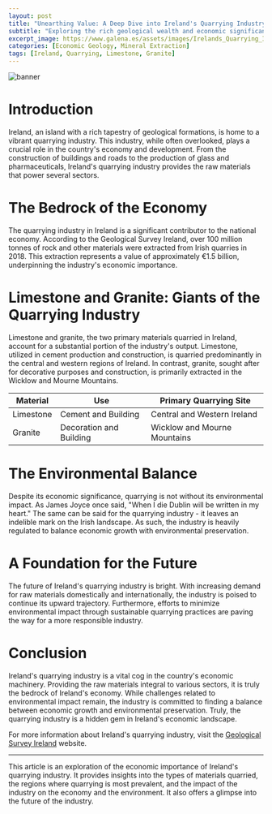 ```yaml
---
layout: post
title: "Unearthing Value: A Deep Dive into Ireland's Quarrying Industry"
subtitle: "Exploring the rich geological wealth and economic significance of Ireland's vibrant quarrying industry."
excerpt_image: https://www.galena.es/assets/images/Irelands_Quarrying_Industry.png
categories: [Economic Geology, Mineral Extraction]
tags: [Ireland, Quarrying, Limestone, Granite]
---
```


![banner](https://www.galena.es/assets/images/Irelands_Quarrying_Industry.png "A scenic view of an Irish quarry showcasing layers of limestone and granite, highlighting the geological formations and mineral extraction processes vital to Ireland's economy.")

# Introduction

Ireland, an island with a rich tapestry of geological formations, is home to a vibrant quarrying industry. This industry, while often overlooked, plays a crucial role in the country's economy and development. From the construction of buildings and roads to the production of glass and pharmaceuticals, Ireland's quarrying industry provides the raw materials that power several sectors. 

# The Bedrock of the Economy

The quarrying industry in Ireland is a significant contributor to the national economy. According to the Geological Survey Ireland, over 100 million tonnes of rock and other materials were extracted from Irish quarries in 2018. This extraction represents a value of approximately €1.5 billion, underpinning the industry's economic importance.

# Limestone and Granite: Giants of the Quarrying Industry

Limestone and granite, the two primary materials quarried in Ireland, account for a substantial portion of the industry's output. Limestone, utilized in cement production and construction, is quarried predominantly in the central and western regions of Ireland. In contrast, granite, sought after for decorative purposes and construction, is primarily extracted in the Wicklow and Mourne Mountains.

| Material   | Use                  | Primary Quarrying Site  |
|------------|----------------------|-------------------------|
| Limestone  | Cement and Building  | Central and Western Ireland |
| Granite    | Decoration and Building | Wicklow and Mourne Mountains |

# The Environmental Balance

Despite its economic significance, quarrying is not without its environmental impact. As James Joyce once said, "When I die Dublin will be written in my heart." The same can be said for the quarrying industry - it leaves an indelible mark on the Irish landscape. As such, the industry is heavily regulated to balance economic growth with environmental preservation.

# A Foundation for the Future

The future of Ireland's quarrying industry is bright. With increasing demand for raw materials domestically and internationally, the industry is poised to continue its upward trajectory. Furthermore, efforts to minimize environmental impact through sustainable quarrying practices are paving the way for a more responsible industry.

# Conclusion

Ireland's quarrying industry is a vital cog in the country's economic machinery. Providing the raw materials integral to various sectors, it is truly the bedrock of Ireland's economy. While challenges related to environmental impact remain, the industry is committed to finding a balance between economic growth and environmental preservation. Truly, the quarrying industry is a hidden gem in Ireland's economic landscape.

For more information about Ireland's quarrying industry, visit the [Geological Survey Ireland](https://www.gsi.ie/) website.

---

This article is an exploration of the economic importance of Ireland's quarrying industry. It provides insights into the types of materials quarried, the regions where quarrying is most prevalent, and the impact of the industry on the economy and the environment. It also offers a glimpse into the future of the industry.